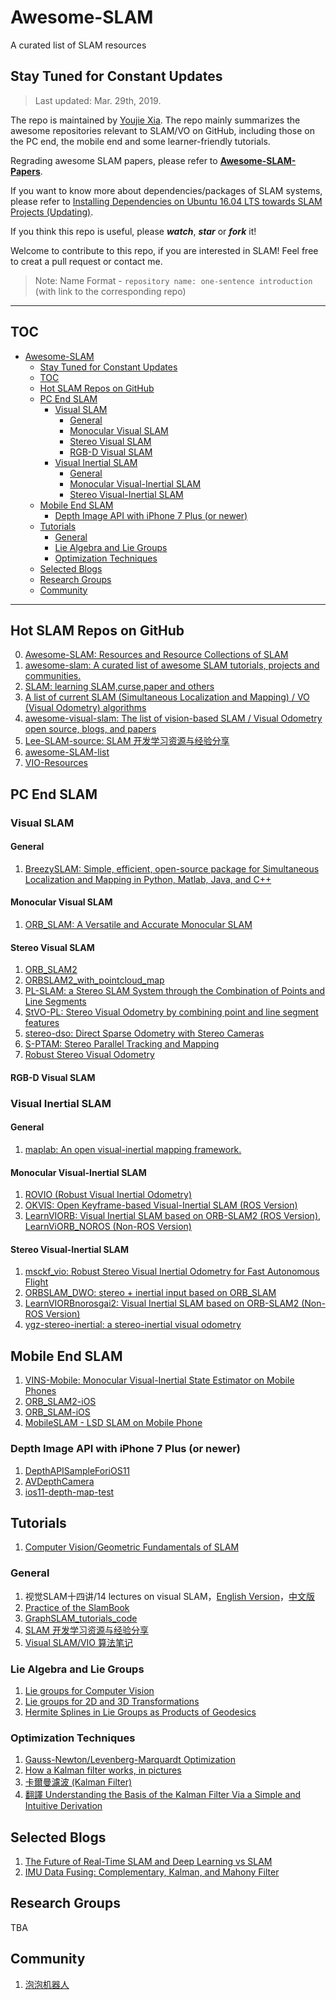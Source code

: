 # Awesome-SLAM 
A curated list of SLAM resources

## Stay Tuned for Constant Updates

> Last updated: Mar. 29th,  2019. 

The repo is maintained by [Youjie Xia](https://github.com/YoujieXia). The repo mainly summarizes the awesome repositories relevant to SLAM/VO on GitHub, including those on the PC end, the mobile end and some learner-friendly tutorials. 

Regrading awesome SLAM papers, please refer to [**Awesome-SLAM-Papers**](https://github.com/YoujieXia/Awesome-SLAM-Papers).

If you want to know more about dependencies/packages of SLAM systems, please refer to [Installing Dependencies on Ubuntu 16.04 LTS towards SLAM Projects (Updating)](2018-03-10-Installing-Dependencies-on-Ubuntu-towards-SLAM-Projects.md).

If you think this repo is useful, please ***watch***, ***star*** or ***fork*** it!

Welcome to contribute to this repo, if you are interested in SLAM! Feel free to creat a pull request or contact me.


> 
> Note: Name Format - `repository name: one-sentence introduction` (with link to the corresponding repo)
>

------

## TOC

- [Awesome-SLAM](#awesome-slam)
	- [Stay Tuned for Constant Updates](#stay-tuned-for-constant-updates)
	- [TOC](#toc)
	- [Hot SLAM Repos on GitHub](#hot-slam-repos-on-github)
	- [PC End SLAM](#pc-end-slam)
		- [Visual SLAM](#visual-slam)
			- [General](#general)
			- [Monocular Visual SLAM](#monocular-visual-slam)
			- [Stereo Visual SLAM](#stereo-visual-slam)
			- [RGB-D Visual SLAM](#rgb-d-visual-slam)
		- [Visual Inertial SLAM](#visual-inertial-slam)
			- [General](#general-1)
			- [Monocular Visual-Inertial SLAM](#monocular-visual-inertial-slam)
			- [Stereo Visual-Inertial SLAM](#stereo-visual-inertial-slam)
	- [Mobile End SLAM](#mobile-end-slam)
		- [Depth Image API with iPhone 7 Plus (or newer)](#depth-image-api-with-iphone-7-plus-or-newer)
	- [Tutorials](#tutorials)
		- [General](#general-2)
		- [Lie Algebra and Lie Groups](#lie-algebra-and-lie-groups)
		- [Optimization Techniques](#optimization-techniques)
	- [Selected Blogs](#selected-blogs)
	- [Research Groups](#research-groups)
	- [Community](#community)

------

## Hot SLAM Repos on GitHub
0. [Awesome-SLAM: Resources and Resource Collections of SLAM](https://github.com/YoujieXia/Awesome-SLAM)
1. [awesome-slam: A curated list of awesome SLAM tutorials, projects and communities.](https://github.com/kanster/awesome-slam)
2. [SLAM: learning SLAM,curse,paper and others](https://github.com/liulinbo/slam)
3. [A list of current SLAM (Simultaneous Localization and Mapping) / VO (Visual Odometry) algorithms](https://github.com/kafendt/List-of-SLAM-VO-algorithms)
4. [awesome-visual-slam: The list of vision-based SLAM / Visual Odometry open source, blogs, and papers](https://github.com/tzutalin/awesome-visual-slam)
5. [Lee-SLAM-source: SLAM 开发学习资源与经验分享](https://github.com/AlbertSlam/Lee-SLAM-source)
6. [awesome-SLAM-list](https://github.com/OpenSLAM/awesome-SLAM-list)
7. [VIO-Resources](https://github.com/hhmaizi/VIO-Resources/blob/master/resources4vio)

## PC End SLAM
### Visual SLAM
#### General 
1. [BreezySLAM: Simple, efficient, open-source package for Simultaneous Localization and Mapping in Python, Matlab, Java, and C++](https://github.com/simondlevy/BreezySLAM)

#### Monocular Visual SLAM
1. [ORB_SLAM: A Versatile and Accurate Monocular SLAM ](https://github.com/raulmur/ORB_SLAM)

#### Stereo Visual SLAM
1. [ORB_SLAM2](https://github.com/raulmur/ORB_SLAM2)
2. [ORBSLAM2_with_pointcloud_map](https://github.com/gaoxiang12/ORBSLAM2_with_pointcloud_map)
3. [PL-SLAM: a Stereo SLAM System through the Combination of Points and Line Segments](https://github.com/rubengooj/pl-slam)
4. [StVO-PL: Stereo Visual Odometry by combining point and line segment features](https://github.com/rubengooj/StVO-PL)
5. [stereo-dso: Direct Sparse Odometry with Stereo Cameras](https://github.com/JiatianWu/stereo-dso)
6. [S-PTAM: Stereo Parallel Tracking and Mapping](https://github.com/lrse/sptam)
7. [Robust Stereo Visual Odometry](https://github.com/famoreno/stereo-vo)

#### RGB-D Visual SLAM

### Visual Inertial SLAM
#### General 
1. [maplab: An open visual-inertial mapping framework.](https://github.com/ethz-asl/maplab)

#### Monocular Visual-Inertial SLAM
1. [ROVIO (Robust Visual Inertial Odometry)](https://github.com/ethz-asl/rovio)
2. [OKVIS: Open Keyframe-based Visual-Inertial SLAM (ROS Version)](https://github.com/ethz-asl/okvis_ros)
3. [LearnVIORB: Visual Inertial SLAM based on ORB-SLAM2 (ROS Version)](https://github.com/jingpang/LearnVIORB), [LearnViORB_NOROS (Non-ROS Version)](https://github.com/OpenSLAM/LearnViORB_NOROS/tree/master/master/LearnVIORB_NOROS)

#### Stereo Visual-Inertial SLAM
1. [msckf_vio: Robust Stereo Visual Inertial Odometry for Fast Autonomous Flight](https://github.com/KumarRobotics/msckf_vio)
2. [ORBSLAM_DWO: stereo + inertial input based on ORB_SLAM](https://github.com/JzHuai0108/ORB_SLAM)
3. [LearnVIORBnorosgai2: Visual Inertial SLAM based on ORB-SLAM2 (Non-ROS Version)](https://github.com/ZuoJiaxing/LearnVIORBnorosgai2)
4. [ygz-stereo-inertial: a stereo-inertial visual odometry](https://github.com/gaoxiang12/ygz-stereo-inertial)


## Mobile End SLAM
1. [VINS-Mobile: Monocular Visual-Inertial State Estimator on Mobile Phones](https://github.com/HKUST-Aerial-Robotics/VINS-Mobile)
2. [ORB_SLAM2-iOS](https://github.com/ygx2011/ORB_SLAM2-IOS)
3. [ORB_SLAM-iOS](https://github.com/ygx2011/ORB_SLAM-IOS)
4. [MobileSLAM - LSD SLAM on Mobile Phone](https://github.com/xorthat/MobileSLAM)

### Depth Image API with iPhone 7 Plus (or newer)
1. [DepthAPISampleForiOS11](https://github.com/fromkk/DepthAPISampleForiOS11)
2. [AVDepthCamera](https://github.com/faceowener/AVDepthCamera)
3. [ios11-depth-map-test](https://github.com/xiangcong/ios11-depth-map-test)

## Tutorials
1. [Computer Vision/Geometric Fundamentals of SLAM](./Geometric-Fundamentals-of-SLAM.md)

### General
1. 视觉SLAM十四讲/14 lectures on visual SLAM，[English Version](https://github.com/gaoxiang12/slambook-en)，[中文版](https://github.com/gaoxiang12/slambook)
2. [Practice of the SlamBook](https://github.com/leftthomas/SlamBook)
3. [GraphSLAM_tutorials_code](https://github.com/HeYijia/GraphSLAM_tutorials_code)
4. [SLAM 开发学习资源与经验分享](https://github.com/AlbertSlam/Lee-SLAM-source)
5. [Visual SLAM/VIO 算法笔记](https://blog.csdn.net/MulinB/article/details/53421864)

### Lie Algebra and Lie Groups
1. [Lie groups for Computer Vision](http://ethaneade.com/lie_groups.pdf)
2. [Lie groups for 2D and 3D Transformations](http://ethaneade.com/lie.pdf)
3. [Hermite Splines in Lie Groups as Products of Geodesics](http://ethaneade.com/lie_spline.pdf)

### Optimization Techniques 
1. [Gauss-Newton/Levenberg-Marquardt Optimization](http://ethaneade.com/optimization.pdf)
2. [How a Kalman filter works, in pictures](http://www.bzarg.com/p/how-a-kalman-filter-works-in-pictures/)
3. [卡爾曼濾波 (Kalman Filter)](http://silverwind1982.pixnet.net/blog/post/167680859)
4. [翻譯 Understanding the Basis of the Kalman Filter Via a Simple and Intuitive Derivation](http://silverwind1982.pixnet.net/blog/post/171132644)

##  Selected Blogs
1. [The Future of Real-Time SLAM and Deep Learning vs SLAM](http://www.computervisionblog.com/2016/01/why-slam-matters-future-of-real-time.html)
2. [IMU Data Fusing: Complementary, Kalman, and Mahony Filter](http://www.olliw.eu/2013/imu-data-fusing/)

## Research Groups
TBA

## Community
1. [泡泡机器人](http://www.slamcn.org/index.php)